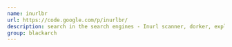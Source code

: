 ```yaml
---
name: inurlbr
url: https://code.google.com/p/inurlbr/
description: search in the search engines - Inurl scanner, dorker, exploiter. URL : https://code.google.com/p/inurlbr/ Groups : blackarch blackarch-scanner blackarch-webapp blackarch-automation
group: blackarch
---
```

